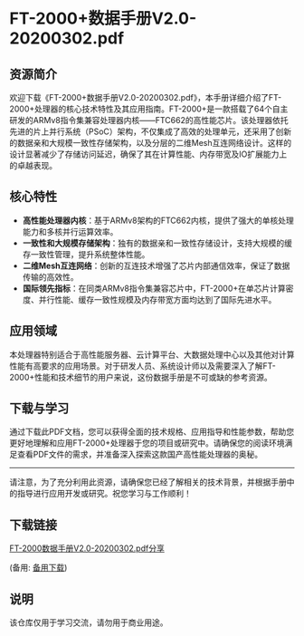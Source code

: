 # FT-2000+数据手册V2.0-20200302.pdf

## 资源简介

欢迎下载《FT-2000+数据手册V2.0-20200302.pdf》，本手册详细介绍了FT-2000+处理器的核心技术特性及其应用指南。FT-2000+是一款搭载了64个自主研发的ARMv8指令集兼容处理器内核——FTC662的高性能芯片。该处理器依托先进的片上并行系统（PSoC）架构，不仅集成了高效的处理单元，还采用了创新的数据亲和大规模一致性存储架构，以及分层的二维Mesh互连网络设计。这样的设计显著减少了存储访问延迟，确保了其在计算性能、内存带宽及IO扩展能力上的卓越表现。

## 核心特性

- **高性能处理器内核**：基于ARMv8架构的FTC662内核，提供了强大的单核处理能力和多核并行运算效率。
- **一致性和大规模存储架构**：独有的数据亲和一致性存储设计，支持大规模的缓存一致性管理，提升系统整体性能。
- **二维Mesh互连网络**：创新的互连技术增强了芯片内部通信效率，保证了数据传输的高效性。
- **国际领先指标**：在同类ARMv8指令集兼容芯片中，FT-2000+在单芯片计算密度、并行性能、缓存一致性规模及内存带宽方面均达到了国际先进水平。

## 应用领域

本处理器特别适合于高性能服务器、云计算平台、大数据处理中心以及其他对计算性能有高要求的应用场景。对于研发人员、系统设计师以及需要深入了解FT-2000+性能和技术细节的用户来说，这份数据手册是不可或缺的参考资源。

## 下载与学习

通过下载此PDF文档，您可以获得全面的技术规格、应用指导和性能参数，帮助您更好地理解和应用FT-2000+处理器于您的项目或研究中。请确保您的阅读环境满足查看PDF文件的需求，并准备深入探索这款国产高性能处理器的奥秘。

---

请注意，为了充分利用此资源，请确保您已经了解相关的技术背景，并根据手册中的指导进行应用开发或研究。祝您学习与工作顺利！

## 下载链接
[FT-2000数据手册V2.0-20200302.pdf分享](https://pan.quark.cn/s/2df0c374664f) 

(备用: [备用下载](https://pan.baidu.com/s/1nZGHPVFjoogsVkVujXjQMg?pwd=1234))

## 说明

该仓库仅用于学习交流，请勿用于商业用途。
